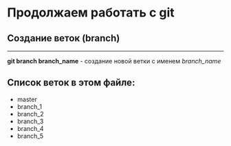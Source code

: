 # Продолжаем работать с git

## Создание веток (branch)

---------------------
**git branch branch_name** - создание новой ветки с именем *branch_name*

## Список веток в этом файле:
* master
* branch_1
* branch_2
* branch_3
* branch_4
* branch_5